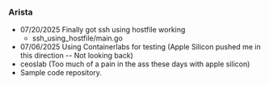 ### Arista 
- 07/20/2025 Finally got ssh using hostfile working
  * ssh_using_hostfile/main.go
- 07/06/2025 Using Containerlabs for testing (Apple Silicon pushed me in this direction -- Not looking back)
- ceoslab (Too much of a pain in the ass these days with apple silicon)
- Sample code repository.







